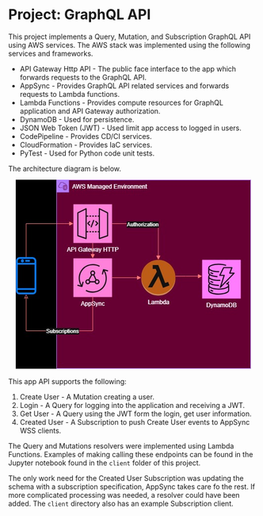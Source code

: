 # Project: GraphQL API

This project implements a Query, Mutation, and Subscription GraphQL API using AWS services. The AWS stack was implemented using the following services and frameworks.

* API Gateway Http API - The public face interface to the app which forwards requests to the GraphQL API.
* AppSync - Provides GraphQL API related services and forwards requests to Lambda functions.  
* Lambda Functions - Provides compute resources for GraphQL application and API Gateway authorization.
* DynamoDB - Used for persistence.
* JSON Web Token (JWT) - Used limit app access to logged in users.
* CodePipeline - Provides CD/CI services.  
* CloudFormation - Provides IaC services. 
* PyTest - Used for Python code unit tests.

The architecture diagram is below.

<p align="center">
  <img src="./assets/img/arch3.jpg" />
</p>

This app API supports the following:

1. Create User - A Mutation creating a user.
1. Login - A Query for logging into the application and receiving a JWT.
1. Get User - A Query using the JWT form the login, get user information.
1. Created User - A Subscription to push Create User events to AppSync WSS clients.

The Query and Mutations resolvers were implemented using Lambda Functions. Examples of making calling these endpoints can be found in the Jupyter notebook found in the `client` folder of this project. 

The only work need for the Created User Subscription was updating the schema with a subscription specification, AppSync takes care fo the rest. If more complicated processing was needed, a resolver could have been added. The `client` directory also has an example Subscription client.   






